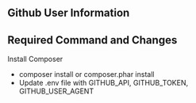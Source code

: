 ## Github User Information 

## Required Command and Changes

Install Composer
- composer install or composer.phar install
- Update .env file with GITHUB_API, GITHUB_TOKEN, GITHUB_USER_AGENT